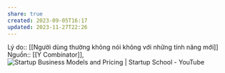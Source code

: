 ```yaml
---
share: true
created: 2023-09-05T16:17
updated: 2023-11-27T22:26
---
```

Lý do:: [[Người dùng thường không nói không với những tính năng mới]]
Nguồn:: [[Y Combinator]], ![Startup Business Models and Pricing | Startup School - YouTube](https://www.youtube.com/watch?v=oWZbWzAyHAE&list=PLQ-uHSnFig5M9fW16o2l35jrfdsxGknNB&index=5)